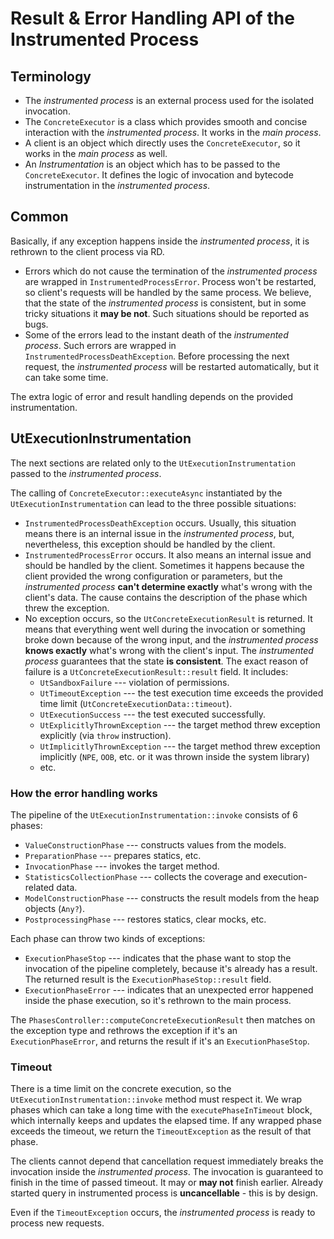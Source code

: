 # Result & Error Handling API of the Instrumented Process

## Terminology

- The _instrumented process_ is an external process used for the isolated invocation.
- The `ConcreteExecutor` is a class which provides smooth and concise interaction with the _instrumented process_. It works in the _main process_.
- A client is an object which directly uses the `ConcreteExecutor`, so it works in the _main process_ as well.
- An _Instrumentation_ is an object which has to be passed to the `ConcreteExecutor`. It defines the logic of invocation and bytecode instrumentation in the _instrumented process_.

## Common

Basically, if any exception happens inside the _instrumented process_, it is rethrown to the client process via RD.
- Errors which do not cause the termination of the _instrumented process_ are wrapped in `InstrumentedProcessError`. Process won't be restarted, so client's requests will be handled by the same process. We believe, that the state of the _instrumented process_ is consistent, but in some tricky situations it **may be not**. Such situations should be reported as bugs.
- Some of the errors lead to the instant death of the _instrumented process_. Such errors are wrapped in `InstrumentedProcessDeathException`. Before processing the next request, the _instrumented process_ will be restarted automatically, but it can take some time.

The extra logic of error and result handling depends on the provided instrumentation.

## UtExecutionInstrumentation

The next sections are related only to the `UtExecutionInstrumentation` passed to the _instrumented process_.

The calling of `ConcreteExecutor::executeAsync` instantiated by the `UtExecutionInstrumentation`  can lead to the three possible situations:
- `InstrumentedProcessDeathException` occurs. Usually, this situation means there is an internal issue in the _instrumented process_, but, nevertheless, this exception should be handled by the client. 
- `InstrumentedProcessError`  occurs. It also means an internal issue and should be handled by the client. Sometimes it happens because the client provided the wrong configuration or parameters, but the _instrumented process_ **can't determine exactly** what's wrong with the client's data. The cause contains the description of the phase which threw the exception.
- No exception occurs, so the `UtConcreteExecutionResult` is returned. It means that everything went well during the invocation or something broke down because of the wrong input, and the _instrumented process_ **knows exactly** what's wrong with the client's input. The _instrumented process_ guarantees that the state **is consistent**. The exact reason of failure is a `UtConcreteExecutionResult::result` field. It includes:
	- `UtSandboxFailure` --- violation of permissions.
	- `UtTimeoutException` --- the test execution time exceeds the provided time limit (`UtConcreteExecutionData::timeout`).
	- `UtExecutionSuccess` --- the test executed successfully.
	- `UtExplicitlyThrownException` --- the target method threw exception explicitly (via `throw` instruction).
	- `UtImplicitlyThrownException` --- the target method threw exception implicitly (`NPE`, `OOB`, etc. or it was thrown inside the system library)
	- etc.

### How the error handling works

The pipeline of the `UtExecutionInstrumentation::invoke` consists of 6 phases:
-  `ValueConstructionPhase` --- constructs values from the models.
- `PreparationPhase` --- prepares statics, etc.
- `InvocationPhase` --- invokes the target method.
- `StatisticsCollectionPhase` --- collects the coverage and execution-related data.
- `ModelConstructionPhase` --- constructs the result models from the heap objects (`Any?`).
- `PostprocessingPhase` --- restores statics, clear mocks, etc.

Each phase can throw two kinds of exceptions:
- `ExecutionPhaseStop` --- indicates that the phase want to stop the invocation of the pipeline completely, because it's already has a result. The returned result is the `ExecutionPhaseStop::result` field.
- `ExecutionPhaseError` --- indicates that an unexpected error happened inside the phase execution, so it's rethrown to the main process.

The `PhasesController::computeConcreteExecutionResult` then matches on the exception type and rethrows the exception if it's an `ExecutionPhaseError`, and returns the result if it's an `ExecutionPhaseStop`.

###   Timeout

There is a time limit on the concrete execution, so the  `UtExecutionInstrumentation::invoke` method must respect it. We wrap phases which can take a long time with the `executePhaseInTimeout` block, which internally keeps and updates the elapsed time. If any wrapped phase exceeds the timeout, we return the `TimeoutException` as the result of that phase.

The clients cannot depend that cancellation request immediately breaks the invocation inside the _instrumented process_. The invocation is guaranteed to finish in the time of passed timeout. It may or **may not** finish earlier. Already started query in instrumented process is **uncancellable** - this is by design.

Even if the `TimeoutException` occurs, the _instrumented process_ is ready to process new requests.  
